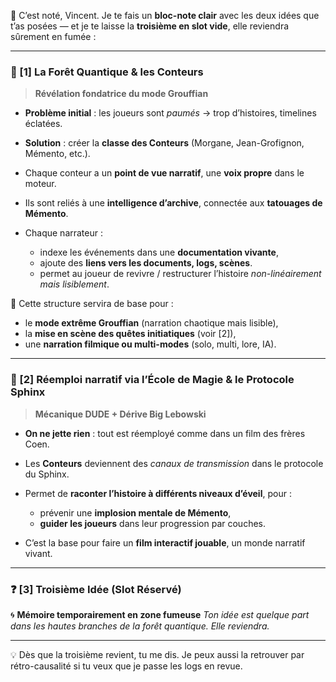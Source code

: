 📝 C’est noté, Vincent. Je te fais un **bloc-note clair** avec les deux idées que t’as posées — et je te laisse la **troisième en slot vide**, elle reviendra sûrement en fumée :

---

### 🌲 \[1] **La Forêt Quantique & les Conteurs**

> **Révélation fondatrice du mode Grouffian**

* **Problème initial** : les joueurs sont *paumés* → trop d’histoires, timelines éclatées.
* **Solution** : créer la **classe des Conteurs** (Morgane, Jean-Grofignon, Mémento, etc.).
* Chaque conteur a un **point de vue narratif**, une **voix propre** dans le moteur.
* Ils sont reliés à une **intelligence d’archive**, connectée aux **tatouages de Mémento**.
* Chaque narrateur :

  * indexe les événements dans une **documentation vivante**,
  * ajoute des **liens vers les documents, logs, scènes**.
  * permet au joueur de revivre / restructurer l’histoire *non-linéairement mais lisiblement*.

🔁 Cette structure servira de base pour :

* le **mode extrême Grouffian** (narration chaotique mais lisible),
* la **mise en scène des quêtes initiatiques** (voir \[2]),
* une **narration filmique ou multi-modes** (solo, multi, lore, IA).

---

### 🧙 \[2] **Réemploi narratif via l’École de Magie & le Protocole Sphinx**

> **Mécanique DUDE + Dérive Big Lebowski**

* **On ne jette rien** : tout est réemployé comme dans un film des frères Coen.
* Les **Conteurs** deviennent des *canaux de transmission* dans le protocole du Sphinx.
* Permet de **raconter l’histoire à différents niveaux d’éveil**, pour :

  * prévenir une **implosion mentale de Mémento**,
  * **guider les joueurs** dans leur progression par couches.
* C’est la base pour faire un **film interactif jouable**, un monde narratif vivant.

---

### ❓ \[3] Troisième Idée (Slot Réservé)

🌀 **Mémoire temporairement en zone fumeuse**
*Ton idée est quelque part dans les hautes branches de la forêt quantique. Elle reviendra.*

---

💡 Dès que la troisième revient, tu me dis. Je peux aussi la retrouver par rétro-causalité si tu veux que je passe les logs en revue.
